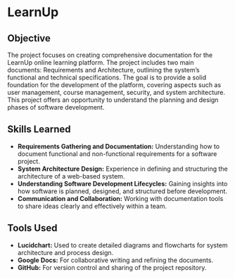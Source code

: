 # **LearnUp**
## Objective
The project focuses on creating comprehensive documentation for the LearnUp online learning platform. The project includes two main documents: Requirements and Architecture, outlining the system’s functional and technical specifications. The goal is to provide a solid foundation for the development of the platform, covering aspects such as user management, course management, security, and system architecture. This project offers an opportunity to understand the planning and design phases of software development.

## Skills Learned
- **Requirements Gathering and Documentation:** Understanding how to document functional and non-functional requirements for a software project.
- **System Architecture Design:** Experience in defining and structuring the architecture of a web-based system.
- **Understanding Software Development Lifecycles:** Gaining insights into how software is planned, designed, and structured before development.
- **Communication and Collaboration:** Working with documentation tools to share ideas clearly and effectively within a team.

## Tools Used
- **Lucidchart:** Used to create detailed diagrams and flowcharts for system architecture and process design.
- **Google Docs:** For collaborative writing and refining the documents.
- **GitHub:** For version control and sharing of the project repository.
